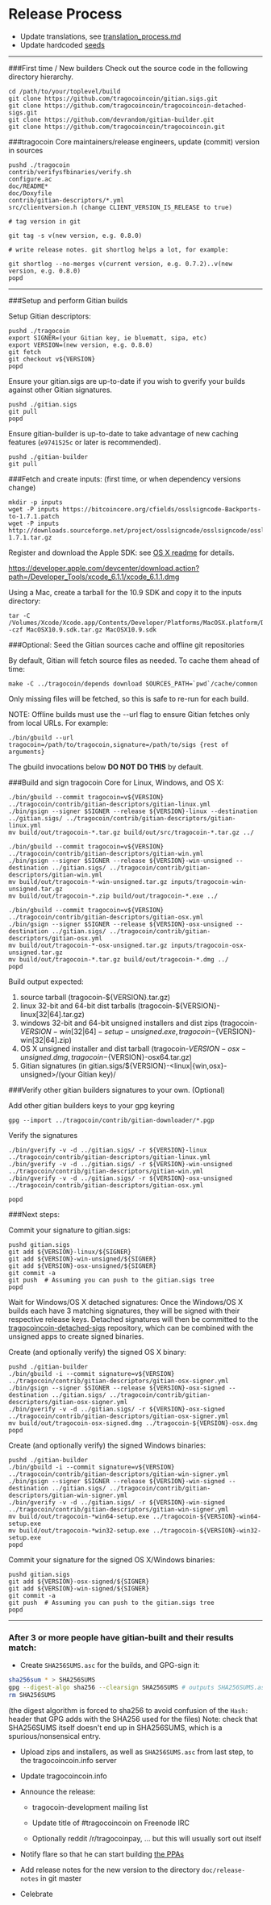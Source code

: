 Release Process
====================

* Update translations, see [translation_process.md](https://github.com/tragocoincoin/tragocoin/blob/master/doc/translation_process.md#syncing-with-transifex)
* Update hardcoded [seeds](/contrib/seeds)

* * *

###First time / New builders
Check out the source code in the following directory hierarchy.

	cd /path/to/your/toplevel/build
	git clone https://github.com/tragocoincoin/gitian.sigs.git
	git clone https://github.com/tragocoincoin/tragocoincoin-detached-sigs.git
	git clone https://github.com/devrandom/gitian-builder.git
	git clone https://github.com/tragocoincoin/tragocoincoin.git

###tragocoin Core maintainers/release engineers, update (commit) version in sources

	pushd ./tragocoin
	contrib/verifysfbinaries/verify.sh
	configure.ac
	doc/README*
	doc/Doxyfile
	contrib/gitian-descriptors/*.yml
	src/clientversion.h (change CLIENT_VERSION_IS_RELEASE to true)

	# tag version in git

	git tag -s v(new version, e.g. 0.8.0)

	# write release notes. git shortlog helps a lot, for example:

	git shortlog --no-merges v(current version, e.g. 0.7.2)..v(new version, e.g. 0.8.0)
	popd

* * *

###Setup and perform Gitian builds

 Setup Gitian descriptors:

	pushd ./tragocoin
	export SIGNER=(your Gitian key, ie bluematt, sipa, etc)
	export VERSION=(new version, e.g. 0.8.0)
	git fetch
	git checkout v${VERSION}
	popd

  Ensure your gitian.sigs are up-to-date if you wish to gverify your builds against other Gitian signatures.

	pushd ./gitian.sigs
	git pull
	popd

  Ensure gitian-builder is up-to-date to take advantage of new caching features (`e9741525c` or later is recommended).

	pushd ./gitian-builder
	git pull

###Fetch and create inputs: (first time, or when dependency versions change)

	mkdir -p inputs
	wget -P inputs https://bitcoincore.org/cfields/osslsigncode-Backports-to-1.7.1.patch
	wget -P inputs http://downloads.sourceforge.net/project/osslsigncode/osslsigncode/osslsigncode-1.7.1.tar.gz

 Register and download the Apple SDK: see [OS X readme](README_osx.txt) for details.

 https://developer.apple.com/devcenter/download.action?path=/Developer_Tools/xcode_6.1.1/xcode_6.1.1.dmg

 Using a Mac, create a tarball for the 10.9 SDK and copy it to the inputs directory:

	tar -C /Volumes/Xcode/Xcode.app/Contents/Developer/Platforms/MacOSX.platform/Developer/SDKs/ -czf MacOSX10.9.sdk.tar.gz MacOSX10.9.sdk

###Optional: Seed the Gitian sources cache and offline git repositories

By default, Gitian will fetch source files as needed. To cache them ahead of time:

	make -C ../tragocoin/depends download SOURCES_PATH=`pwd`/cache/common

Only missing files will be fetched, so this is safe to re-run for each build.

NOTE: Offline builds must use the --url flag to ensure Gitian fetches only from local URLs. For example:
```
./bin/gbuild --url tragocoin=/path/to/tragocoin,signature=/path/to/sigs {rest of arguments}
```
The gbuild invocations below <b>DO NOT DO THIS</b> by default.

###Build and sign tragocoin Core for Linux, Windows, and OS X:

	./bin/gbuild --commit tragocoin=v${VERSION} ../tragocoin/contrib/gitian-descriptors/gitian-linux.yml
	./bin/gsign --signer $SIGNER --release ${VERSION}-linux --destination ../gitian.sigs/ ../tragocoin/contrib/gitian-descriptors/gitian-linux.yml
	mv build/out/tragocoin-*.tar.gz build/out/src/tragocoin-*.tar.gz ../

	./bin/gbuild --commit tragocoin=v${VERSION} ../tragocoin/contrib/gitian-descriptors/gitian-win.yml
	./bin/gsign --signer $SIGNER --release ${VERSION}-win-unsigned --destination ../gitian.sigs/ ../tragocoin/contrib/gitian-descriptors/gitian-win.yml
	mv build/out/tragocoin-*-win-unsigned.tar.gz inputs/tragocoin-win-unsigned.tar.gz
	mv build/out/tragocoin-*.zip build/out/tragocoin-*.exe ../

	./bin/gbuild --commit tragocoin=v${VERSION} ../tragocoin/contrib/gitian-descriptors/gitian-osx.yml
	./bin/gsign --signer $SIGNER --release ${VERSION}-osx-unsigned --destination ../gitian.sigs/ ../tragocoin/contrib/gitian-descriptors/gitian-osx.yml
	mv build/out/tragocoin-*-osx-unsigned.tar.gz inputs/tragocoin-osx-unsigned.tar.gz
	mv build/out/tragocoin-*.tar.gz build/out/tragocoin-*.dmg ../
	popd

  Build output expected:

  1. source tarball (tragocoin-${VERSION}.tar.gz)
  2. linux 32-bit and 64-bit dist tarballs (tragocoin-${VERSION}-linux[32|64].tar.gz)
  3. windows 32-bit and 64-bit unsigned installers and dist zips (tragocoin-${VERSION}-win[32|64]-setup-unsigned.exe, tragocoin-${VERSION}-win[32|64].zip)
  4. OS X unsigned installer and dist tarball (tragocoin-${VERSION}-osx-unsigned.dmg, tragocoin-${VERSION}-osx64.tar.gz)
  5. Gitian signatures (in gitian.sigs/${VERSION}-<linux|{win,osx}-unsigned>/(your Gitian key)/

###Verify other gitian builders signatures to your own. (Optional)

  Add other gitian builders keys to your gpg keyring

	gpg --import ../tragocoin/contrib/gitian-downloader/*.pgp

  Verify the signatures

	./bin/gverify -v -d ../gitian.sigs/ -r ${VERSION}-linux ../tragocoin/contrib/gitian-descriptors/gitian-linux.yml
	./bin/gverify -v -d ../gitian.sigs/ -r ${VERSION}-win-unsigned ../tragocoin/contrib/gitian-descriptors/gitian-win.yml
	./bin/gverify -v -d ../gitian.sigs/ -r ${VERSION}-osx-unsigned ../tragocoin/contrib/gitian-descriptors/gitian-osx.yml

	popd

###Next steps:

Commit your signature to gitian.sigs:

	pushd gitian.sigs
	git add ${VERSION}-linux/${SIGNER}
	git add ${VERSION}-win-unsigned/${SIGNER}
	git add ${VERSION}-osx-unsigned/${SIGNER}
	git commit -a
	git push  # Assuming you can push to the gitian.sigs tree
	popd

  Wait for Windows/OS X detached signatures:
	Once the Windows/OS X builds each have 3 matching signatures, they will be signed with their respective release keys.
	Detached signatures will then be committed to the [tragocoincoin-detached-sigs](https://github.com/tragocoincoin/tragocoincoin-detached-sigs) repository, which can be combined with the unsigned apps to create signed binaries.

  Create (and optionally verify) the signed OS X binary:

	pushd ./gitian-builder
	./bin/gbuild -i --commit signature=v${VERSION} ../tragocoin/contrib/gitian-descriptors/gitian-osx-signer.yml
	./bin/gsign --signer $SIGNER --release ${VERSION}-osx-signed --destination ../gitian.sigs/ ../tragocoin/contrib/gitian-descriptors/gitian-osx-signer.yml
	./bin/gverify -v -d ../gitian.sigs/ -r ${VERSION}-osx-signed ../tragocoin/contrib/gitian-descriptors/gitian-osx-signer.yml
	mv build/out/tragocoin-osx-signed.dmg ../tragocoin-${VERSION}-osx.dmg
	popd

  Create (and optionally verify) the signed Windows binaries:

	pushd ./gitian-builder
	./bin/gbuild -i --commit signature=v${VERSION} ../tragocoin/contrib/gitian-descriptors/gitian-win-signer.yml
	./bin/gsign --signer $SIGNER --release ${VERSION}-win-signed --destination ../gitian.sigs/ ../tragocoin/contrib/gitian-descriptors/gitian-win-signer.yml
	./bin/gverify -v -d ../gitian.sigs/ -r ${VERSION}-win-signed ../tragocoin/contrib/gitian-descriptors/gitian-win-signer.yml
	mv build/out/tragocoin-*win64-setup.exe ../tragocoin-${VERSION}-win64-setup.exe
	mv build/out/tragocoin-*win32-setup.exe ../tragocoin-${VERSION}-win32-setup.exe
	popd

Commit your signature for the signed OS X/Windows binaries:

	pushd gitian.sigs
	git add ${VERSION}-osx-signed/${SIGNER}
	git add ${VERSION}-win-signed/${SIGNER}
	git commit -a
	git push  # Assuming you can push to the gitian.sigs tree
	popd

-------------------------------------------------------------------------

### After 3 or more people have gitian-built and their results match:

- Create `SHA256SUMS.asc` for the builds, and GPG-sign it:
```bash
sha256sum * > SHA256SUMS
gpg --digest-algo sha256 --clearsign SHA256SUMS # outputs SHA256SUMS.asc
rm SHA256SUMS
```
(the digest algorithm is forced to sha256 to avoid confusion of the `Hash:` header that GPG adds with the SHA256 used for the files)
Note: check that SHA256SUMS itself doesn't end up in SHA256SUMS, which is a spurious/nonsensical entry.

- Upload zips and installers, as well as `SHA256SUMS.asc` from last step, to the tragocoincoin.info server

- Update tragocoincoin.info

- Announce the release:
  - tragocoin-development mailing list

  - Update title of #tragocoincoin on Freenode IRC

  - Optionally reddit /r/tragocoinpay, ... but this will usually sort out itself

- Notify flare so that he can start building [the PPAs](https://launchpad.net/~tragocoincoin.info/+archive/ubuntu/tragocoin)

- Add release notes for the new version to the directory `doc/release-notes` in git master

- Celebrate
